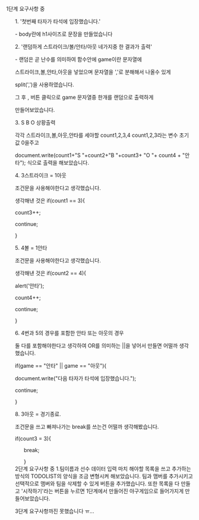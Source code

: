 1단계 요구사항 중
	<ul>1. '첫번째 타자가 타석에 입장했습니다.'</ul>
	<ul>- body란에 h1사이즈로 문장을 만들었습니다</ul>
	<ul>2. '랜덤하게 스트라이크/볼/안타/아웃 네가지중 한 결과가 출력'</ul>
	<ul>- 랜덤은 곧 난수를 의미하여 함수안에 game이란 문자열에</ul>
	<ul>스트라이크,볼,안타,아웃을 넣었으며 문자열을  ','로 분해해서 나올수 있게</ul>
	<ul>split(',')을 사용하였습니다.</ul>
	<ul>그 후 , 버튼 클릭으로 game 문자열중 한개를 랜덤으로 출력하게</ul>
	<ul>만들어보았습니다.</ul>
	<ul>3. S B O 상황출력</ul>
	<ul>각각 스트라이크,볼,아웃,안타를 세야할 count1,2,3,4 count1,2,3라는 변수 초기값 0을주고</ul>
	<ul>document.write(count1+"S "+count2+"B "+count3+ "O "+ count4 + "안타"); 식으로 출력을 해보았습니다.</ul>
	<ul>4. 3스트라이크 = 1아웃</ul>
	<ul>조건문을 사용해야한다고 생각했습니다.</ul>
	<ul>생각해낸 것은 if(count1 == 3){</ul>
	<ul>		count3++;</ul>
	<ul>		continue;</ul>
	<ul>	       }</ul>
	<ul>5. 4볼 = 1안타</ul>
	<ul>조건문을 사용해야한다고 생각했습니다.</ul>
	<ul>생각해낸 것은 if(count2 == 4){</ul>
	<ul>		alert('안타');</ul>
	<ul>		count4++;</ul>
	<ul>		continue;</ul>
	<ul>	       }</ul>
	<ul>6. 4번과 5의 경우를 포함한 안타 또는 아웃의 경우</ul>
	<ul>둘 다를 포함해야한다고 생각하여 OR를 의미하는 ||을 넣어서 만들면 어떨까 생각했습니다.</ul>
        <ul>			if(game == "안타" || game == "아웃"){</ul>
        <ul>		     document.write("다음 타자가 타석에 입장했습니다.");</ul>
        <ul>		     continue;</ul>
        <ul>    			}</ul>
	<ul>8. 3아웃 = 경기종료.</ul>
	<ul>조건문을 쓰고 빠져나가는 break를 쓰는건 어떨까 생각해봤습니다.</ul>
	<ul>		if(count3 = 3){
		<ul>		    break;</ul>
	<ul>		}</ul>
2단계 요구사항 중
	1.팀이름과 선수 데이터 입력
	마치 해야할 목록을 쓰고 추가하는 방식의 TODOLIST의 양식을 조금 변형시켜 해보았습니다.
	팀과 맴버를 추가시키고 선택적으로 맴버와 팀을 삭제할 수 있게 버튼을 추가했습니다.
	또한 목록을 다 만들고 '시작하기'라는 버튼을 누르면 1단계에서 만들어진 야구게임으로 들어가지게 만들어보았습니다.

3단계 요구사항까진 못했습니다 ㅠ...
